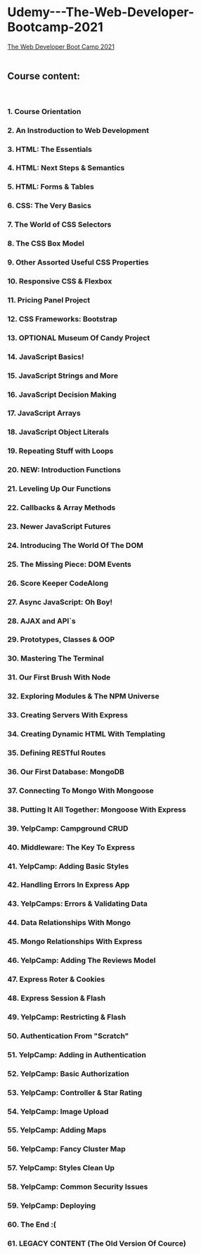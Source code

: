 # Udemy---The-Web-Developer-Bootcamp-2021

<a href="https://www.udemy.com/course/the-web-developer-bootcamp/?deal_code=&utm_source=aff-campaign&utm_medium=udemyads&utm_term=Homepage&utm_content=Textlink&utm_campaign=Admitad-default&admitad_uid=1ed3e538079a2ad4e7b9788a1c2f7ede&publisher_id=1045339&website_id=1118709">The Web Developer Boot Camp 2021</a>
<br>
<br>
## Course content:
</br>

### 1. Course Orientation
### 2. An Instroduction to Web Development
### 3. HTML: The Essentials
### 4. HTML: Next Steps & Semantics
### 5. HTML: Forms & Tables
### 6. CSS: The Very Basics
### 7. The World of CSS Selectors
### 8. The CSS Box Model
### 9. Other Assorted Useful CSS Properties
### 10. Responsive CSS & Flexbox
### 11. Pricing Panel Project
### 12. CSS Frameworks: Bootstrap
### 13. OPTIONAL Museum Of Candy Project
### 14. JavaScript Basics!
### 15. JavaScript Strings and More
### 16. JavaScript Decision Making
### 17. JavaScript Arrays
### 18. JavaScript Object Literals
### 19. Repeating Stuff with Loops
### 20. NEW: Introduction Functions
### 21. Leveling Up Our Functions
### 22. Callbacks & Array Methods
### 23. Newer JavaScript Futures
### 24. Introducing The World Of The DOM
### 25. The Missing Piece: DOM Events
### 26. Score Keeper CodeAlong
### 27. Async JavaScript: Oh Boy!
### 28. AJAX and API`s
### 29. Prototypes, Classes & OOP
### 30. Mastering The Terminal
### 31. Our First Brush With Node
### 32. Exploring Modules & The NPM Universe
### 33. Creating Servers With Express
### 34. Creating Dynamic HTML With Templating
### 35. Defining RESTful Routes
### 36. Our First Database: MongoDB
### 37. Connecting To Mongo With Mongoose
### 38. Putting It All Together: Mongoose With Express
### 39. YelpCamp: Campground CRUD
### 40. Middleware: The Key To Express
### 41. YelpCamp: Adding Basic Styles
### 42. Handling Errors In Express App
### 43. YelpCamps: Errors & Validating Data
### 44. Data Relationships With Mongo
### 45. Mongo Relationships With Express
### 46. YelpCamp: Adding The Reviews Model
### 47. Express Roter & Cookies
### 48. Express Session & Flash
### 49. YelpCamp: Restricting & Flash
### 50. Authentication From "Scratch"
### 51. YelpCamp: Adding in Authentication
### 52. YelpCamp: Basic Authorization
### 53. YelpCamp: Controller & Star Rating
### 54. YelpCamp: Image Upload
### 55. YelpCamp: Adding Maps
### 56. YelpCamp: Fancy Cluster Map
### 57. YelpCamp: Styles Clean Up
### 58. YelpCamp: Common Security Issues
### 59. YelpCamp: Deploying
### 60. The End :(
### 61. LEGACY CONTENT (The Old Version Of Cource)